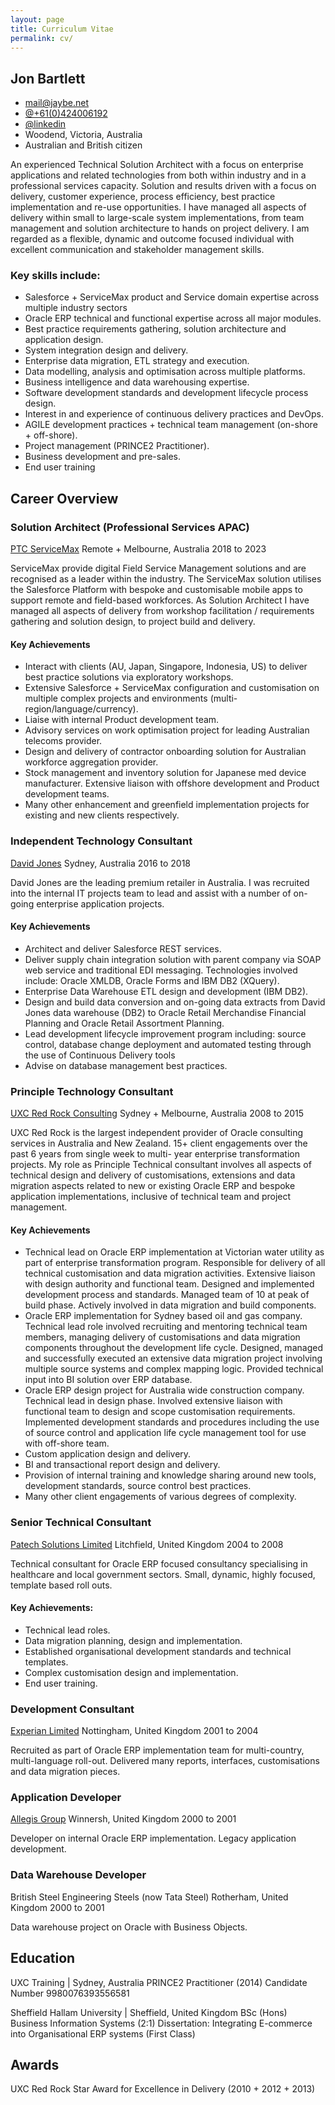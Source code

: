 ```yaml
---
layout: page
title: Curriculum Vitae
permalink: cv/
---
```

## Jon Bartlett

<ul class="fa-ul">
  <li><i class="fa-li fa fa-envelope-o"></i><a href="mailto:mail@jaybe.net">mail@jaybe.net</a></li>
  <li><i class="fa-li fa fa-phone"></i><a href="tel:+61424006192">@+61(0)424006192</a></li>
  <li><i class="fa-li fa fa-linkedin"></i><a href="https://au.linkedin.com/in/bartlettjon">@linkedin</a></li>
  <li><i class="fa-solid fa-location-dot"></i>Woodend, Victoria, Australia</li>
  <li><i class="fa-solid fa-passport"></i>Australian and British citizen</li>
</ul>

An experienced Technical Solution Architect with a focus on enterprise applications and related technologies from both within industry and in a professional services capacity. Solution and results driven with a focus on delivery, customer experience, process efficiency, best practice implementation and re-use opportunities. I have managed all aspects of delivery within small to large-scale system implementations, from team management and solution architecture to hands on project delivery. I am regarded as a flexible, dynamic and outcome focused individual with excellent communication and stakeholder management skills.

### Key skills include:
* Salesforce + ServiceMax product and Service domain expertise across multiple industry sectors
* Oracle ERP technical and functional expertise across all major modules.
* Best practice requirements gathering, solution architecture and application design.
* System integration design and delivery.
* Enterprise data migration, ETL strategy and execution.
* Data modelling, analysis and optimisation across multiple platforms.
* Business intelligence and data warehousing expertise.
* Software development standards and development lifecycle process design.
* Interest in and experience of continuous delivery practices and DevOps.
* AGILE development practices + technical team management (on-shore + off-shore).
* Project management (PRINCE2 Practitioner).
* Business development and pre-sales.
* End user training


## Career Overview

### Solution Architect (Professional Services APAC)
[PTC ServiceMax](www.servicemax.com)
Remote + Melbourne, Australia
2018 to 2023

ServiceMax provide digital Field Service Management solutions and are recognised as a leader within the industry. The ServiceMax solution utilises the Salesforce Platform with bespoke and customisable mobile apps to support remote and field-based workforces. As Solution Architect I have managed all aspects of delivery from workshop facilitation / requirements gathering and solution design, to project build and delivery.

#### Key Achievements

* Interact with clients (AU, Japan, Singapore, Indonesia, US) to deliver best practice solutions via exploratory workshops.
* Extensive Salesforce + ServiceMax configuration and customisation on multiple complex projects and environments (multi-region/language/currency).
* Liaise with internal Product development team.
* Advisory services on work optimisation project for leading Australian telecoms provider.
* Design and delivery of contractor onboarding solution for Australian workforce aggregation provider.
* Stock management and inventory solution for Japanese med device manufacturer. Extensive liaison with offshore development and Product development teams.
* Many other enhancement and greenfield implementation projects for existing and new clients respectively.


### Independent Technology Consultant
[David Jones](http://www.davidjones.com.au)
Sydney, Australia
2016 to 2018

David Jones are the leading premium retailer in Australia. I was recruited into the internal IT projects team to lead and assist with a number of on-going enterprise application projects.

#### Key Achievements
* Architect and deliver Salesforce REST services.
* Deliver supply chain integration solution with parent company via SOAP web service and traditional EDI messaging. Technologies involved include: Oracle XMLDB, Oracle Forms and IBM DB2 (XQuery).
* Enterprise Data Warehouse ETL design and development (IBM DB2).
* Design and build data conversion and on-going data extracts from David Jones data warehouse (DB2) to Oracle Retail Merchandise Financial Planning and Oracle Retail Assortment Planning. 
* Lead development lifecycle improvement program including: source control, database change deployment and automated testing through the use of Continuous Delivery tools
* Advise on database management best practices.


### Principle Technology Consultant
[UXC Red Rock Consulting](http://www.uxcredrock.com)
Sydney + Melbourne, Australia
2008 to 2015

UXC Red Rock is the largest independent provider of Oracle consulting services in Australia and New Zealand. 15+ client engagements over the past 6 years from single week to multi- year enterprise transformation projects. My role as Principle Technical consultant involves all aspects of technical design and delivery of customisations, extensions and data migration aspects related to new or existing Oracle ERP and bespoke application implementations, inclusive of technical team and project management.

#### Key Achievements
* Technical lead on Oracle ERP implementation at Victorian water utility as part of enterprise transformation program. Responsible for delivery of all technical customisation and data migration activities. Extensive liaison with design authority and functional team. Designed and implemented development process and standards. Managed team of 10 at peak of build phase. Actively involved in data migration and build components.
* Oracle ERP implementation for Sydney based oil and gas company. Technical lead role involved recruiting and mentoring technical team members, managing delivery of customisations and data migration components throughout the development life cycle. Designed, managed and successfully executed an extensive data migration project involving multiple source systems and complex mapping logic. Provided technical input into BI solution over ERP database.
* Oracle ERP design project for Australia wide construction company. Technical lead in design phase. Involved extensive liaison with functional team to design and scope customisation requirements. Implemented development standards and procedures including the use of source control and application life cycle management tool for use with off-shore team.
* Custom application design and delivery.
* BI and transactional report design and delivery.
* Provision of internal training and knowledge sharing around new tools, development standards, source control best practices.
* Many other client engagements of various degrees of complexity.

### Senior Technical Consultant
[Patech Solutions Limited](http://www.patech-solutions.com)
Litchfield, United Kingdom
2004 to 2008

Technical consultant for Oracle ERP focused consultancy specialising in healthcare and local government sectors. Small, dynamic, highly focused, template based roll outs.

#### Key Achievements:

* Technical lead roles.
* Data migration planning, design and implementation.
* Established organisational development standards and technical templates.
* Complex customisation design and implementation.
* End user training.

### Development Consultant
[Experian Limited](http://www.experian.co.uk)
Nottingham, United Kingdom
2001 to 2004

Recruited as part of Oracle ERP implementation team for multi-country, multi-language roll-out. Delivered many reports, interfaces, customisations and data migration pieces.

### Application Developer
[Allegis Group](http://www.allegisgroup.com)
Winnersh, United Kingdom
2000 to 2001

Developer on internal Oracle ERP implementation. Legacy application development.

### Data Warehouse Developer
British Steel Engineering Steels (now Tata Steel)
Rotherham, United Kingdom
2000 to 2001

Data warehouse project on Oracle with Business Objects.

## Education

UXC Training | Sydney, Australia
PRINCE2 Practitioner (2014) Candidate Number 9980076393556581

Sheffield Hallam University | Sheffield, United Kingdom
BSc (Hons) Business Information Systems (2:1)
Dissertation: Integrating E-commerce into Organisational ERP systems (First Class)

## Awards

UXC Red Rock Star Award for Excellence in Delivery (2010 + 2012 + 2013)
